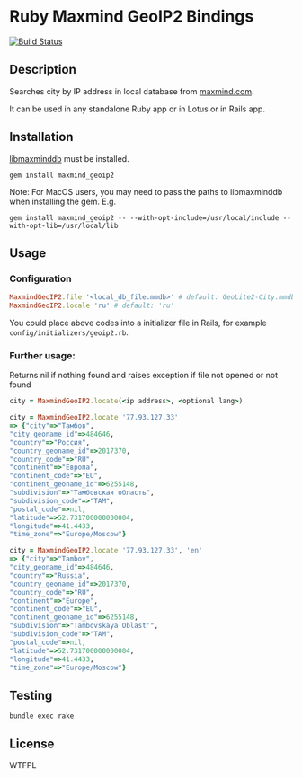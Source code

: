 # Ruby Maxmind GeoIP2 Bindings

[![Build Status](https://travis-ci.org/da4nik/geoip2.svg)](https://travis-ci.org/da4nik/geoip2)

## Description

Searches city by IP address in local database from [maxmind.com](http://dev.maxmind.com/geoip/geoip2/geolite2/).

It can be used in any standalone Ruby app or in Lotus or in Rails app.

## Installation

[libmaxminddb](https://github.com/maxmind/libmaxminddb) must be installed.

```
gem install maxmind_geoip2
```

Note: For MacOS users, you may need to pass the paths to libmaxminddb when installing the gem. E.g.

```
gem install maxmind_geoip2 -- --with-opt-include=/usr/local/include --with-opt-lib=/usr/local/lib
```

## Usage

### Configuration

```ruby
MaxmindGeoIP2.file '<local_db_file.mmdb>' # default: GeoLite2-City.mmdb
MaxmindGeoIP2.locale 'ru' # default: 'ru'
```

You could place above codes into a initializer file in Rails, for example `config/initializers/geoip2.rb`.

### Further usage:

Returns nil if nothing found and raises exception if file not opened or not found

```ruby
city = MaxmindGeoIP2.locate(<ip address>, <optional lang>)

city = MaxmindGeoIP2.locate '77.93.127.33'
=> {"city"=>"Тамбов",
"city_geoname_id"=>484646,
"country"=>"Россия",
"country_geoname_id"=>2017370,
"country_code"=>"RU",
"continent"=>"Европа",
"continent_code"=>"EU",
"continent_geoname_id"=>6255148,
"subdivision"=>"Тамбовская область",
"subdivision_code"=>"TAM",
"postal_code"=>nil,
"latitude"=>52.731700000000004,
"longitude"=>41.4433,
"time_zone"=>"Europe/Moscow"}

city = MaxmindGeoIP2.locate '77.93.127.33', 'en'
=> {"city"=>"Tambov",
"city_geoname_id"=>484646,
"country"=>"Russia",
"country_geoname_id"=>2017370,
"country_code"=>"RU",
"continent"=>"Europe",
"continent_code"=>"EU",
"continent_geoname_id"=>6255148,
"subdivision"=>"Tambovskaya Oblast'",
"subdivision_code"=>"TAM",
"postal_code"=>nil,
"latitude"=>52.731700000000004,
"longitude"=>41.4433,
"time_zone"=>"Europe/Moscow"}
```

## Testing

```
bundle exec rake
```

## License

WTFPL
